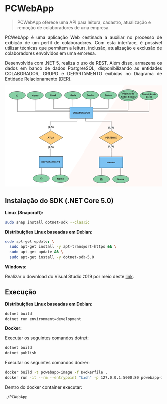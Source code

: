 # PCWebApp
> PCWebApp oferece uma API para leitura, cadastro, atualização e remoção de colaboradores de uma empresa.

<p style='text-align: justify;'>PCWebApp é uma aplicação Web destinada a auxiliar no processo de exibição de um perfil de colaboradores. Com esta interface, é possível utilizar técnicas que permitem a leitura, inclusão, atualização e exclusão de colaboradores envolvidos em uma empresa.</p>

<p style='text-align: justify;'>Desenvolvida com .NET 5, realiza o uso de REST. Além disso, armazena os dados em banco de dados PostgreeSQL, disponibilizando as entidades COLABORADOR, GRUPO e DEPARTAMENTO exibidas no Diagrama de Entidade Relacionamento (DER).</p>

<p align="center">
  <img src="DER - Perfil de Colaboradores.png"/>
</p>

## Instalação do SDK (.NET Core 5.0)

<strong>Linux (Snapcraft):</strong>

```sh
sudo snap install dotnet-sdk --classic
```

<strong>Distribuições Linux baseadas em Debian:</strong>

```sh
sudo apt-get update; \
  sudo apt-get install -y apt-transport-https && \
  sudo apt-get update && \
  sudo apt-get install -y dotnet-sdk-5.0
```
<strong>Windows:</strong>


Realizar o download do Visual Studio 2019 por meio deste [link](https://visualstudio.microsoft.com/pt-br/downloads/?utm_medium=microsoft&utm_source=docs.microsoft.com&utm_campaign=button+cta&utm_content=download+vs2019).

## Execução

<strong>Distribuições Linux baseadas em Debian:</strong>

```sh
dotnet build
dotnet run environment=development
```

<strong>Docker:</strong>

Executar os seguintes comandos dotnet:
```sh
dotnet build
dotnet publish
```

Executar os seguintes comandos docker:
```sh
docker build -t pcwebapp-image -f Dockerfile .
docker run -it --rm --entrypoint "bash" -p 127.0.0.1:5000:80 pcwebapp-image
```

Dentro do docker container executar:
```sh
./PCWebApp
```